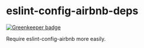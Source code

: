 # eslint-config-airbnb-deps

[![Greenkeeper badge](https://badges.greenkeeper.io/kouhin/eslint-config-airbnb-deps.svg)](https://greenkeeper.io/)

Require eslint-config-airbnb more easily.
